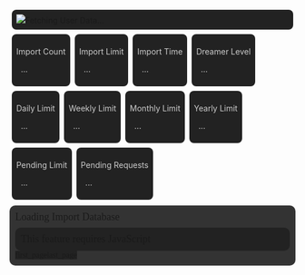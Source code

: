 <div style="margin-top: 0;margin-bottom:16px;padding: 0;background: transparent;" class="filedownload-container"><div class="version-container dreamsdb impusername-container" style="border-radius:8px;background: #222;padding:8px;display:inline-block;margin:4px;width:calc(100% - 24px)"><img id="imp" src="https://assets.indreams.me/images/users/default.png" class="dreamsdb imp"><a id="username" class="dreamsdb username">Fetching User Data...</a></div><div class="home-content-container" id="stats" style="margin-bottom: -10px;"><div class="home-content-container" style="border-radius:8px;background: #222;padding:8px;color:#ccc;display:inline-block;margin:4px"><p class="dreamsdb infotitle">Import Count</p><p class="dreamsdb infostats" id="importCount" style="margin-left:8px">...</p></div><div class="home-content-container userlimits" style="border-radius:8px;background: #222;padding:8px;color:#ccc;display:inline-block;margin:4px"><p class="dreamsdb infotitle">Import Limit</p><p class="dreamsdb infostats" id="importLimit" style="margin-left:8px">...</p></div><div class="home-content-container" style="border-radius:8px;background: #222;padding:8px;color:#ccc;display:inline-block;margin:4px"><p class="dreamsdb infotitle">Import Time</p><p class="dreamsdb infostats" id="importTime" style="margin-left:8px">...</p></div><div class="home-content-container" style="border-radius:8px;background: #222;padding:8px;color:#ccc;display:inline-block;margin:4px"><p class="dreamsdb infotitle">Dreamer Level</p><p class="dreamsdb infostats" id="userLevel" style="margin-left:8px">...</p></div><div class="home-content-container userlimits" style="border-radius:8px;background: #222;padding:8px;color:#ccc;display:inline-block;margin:4px"><p class="dreamsdb infotitle">Daily Limit</p><p class="dreamsdb infostats" id="maxRequestsD" style="margin-left:8px">...</p></div><div class="home-content-container userlimits" style="border-radius:8px;background: #222;padding:8px;color:#ccc;display:inline-block;margin:4px"><p class="dreamsdb infotitle">Weekly Limit</p><p class="dreamsdb infostats" id="maxRequestsW" style="margin-left:8px">...</p></div><div class="home-content-container userlimits" style="border-radius:8px;background: #222;padding:8px;color:#ccc;display:inline-block;margin:4px"><p class="dreamsdb infotitle">Monthly Limit</p><p class="dreamsdb infostats" id="maxRequestsM" style="margin-left:8px">...</p></div><div class="home-content-container userlimits" style="border-radius:8px;background: #222;padding:8px;color:#ccc;display:inline-block;margin:4px"><p class="dreamsdb infotitle">Yearly Limit</p><p class="dreamsdb infostats" id="maxRequestsY" style="margin-left:8px">...</p></div><div class="home-content-container userlimits" style="border-radius:8px;background: #222;padding:8px;color:#ccc;display:inline-block;margin:4px"><p class="dreamsdb infotitle">Pending Limit</p><p class="dreamsdb infostats" id="pendingLimit" style="margin-left:8px">...</p></div><div class="home-content-container" style="border-radius:8px;background: #222;padding:8px;color:#ccc;display:inline-block;margin:4px"><p class="dreamsdb infotitle">Pending Requests</p><p class="dreamsdb infostats" id="pendingRequests" style="margin-left:8px">...</p></div></div></div><div style="background: #333;padding:10px;border-radius:10px;" id="audioClipsContainer"><a style="font-size:18px;font-family:Poppins" id="audioImports">Loading Import Database</a><div id="audioClips"><noscript style="font-size:18px;font-family:Poppins;padding: 10px;display: block;background: #222;margin-top: 8px;border-radius: 10px;">This feature requires JavaScript</noscript></div><div class="navigation-container" style="padding:0;background: transparent;"><a class="material-icons" id="importnavprev" style="font-family:'MATERIAL ICONS';background: #222">first_page</a><a class="material-icons" id="importnavnext" style="font-family:'MATERIAL ICONS';background: #222">last_page</a></div></div><script src="/assets/js/browser.js"></script>
